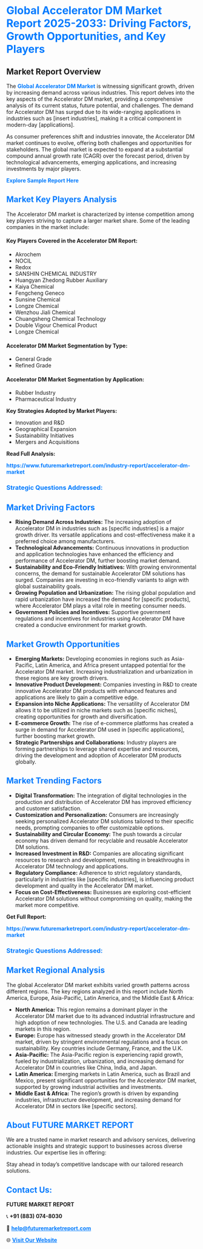 <h1 style="color: #007BFF;">Global Accelerator DM Market Report 2025-2033: Driving Factors, Growth Opportunities, and Key Players</h1>

<section id="overview">
<h2>Market Report Overview</h2>
<p>The <a href="https://www.futuremarketreport.com/industry-report/accelerator-dm-market" style="color: #007BFF; text-decoration: none;"><strong>Global Accelerator DM Market</strong></a> is witnessing significant growth, driven by increasing demand across various industries. This report delves into the key aspects of the Accelerator DM market, providing a comprehensive analysis of its current status, future potential, and challenges. The demand for Accelerator DM has surged due to its wide-ranging applications in industries such as [insert industries], making it a critical component in modern-day [applications].</p>
<p>As consumer preferences shift and industries innovate, the Accelerator DM market continues to evolve, offering both challenges and opportunities for stakeholders. The global market is expected to expand at a substantial compound annual growth rate (CAGR) over the forecast period, driven by technological advancements, emerging applications, and increasing investments by major players.</p>
</section>

<section id="overview">
<p><a href="https://www.futuremarketreport.com/request-sample/reportId=46771" style="color: #007BFF; text-decoration: none;"><strong>Explore Sample Report Here</strong></a></p>
</section>

<section id="key-players">
<h2 style="color: #007BFF;">Market Key Players Analysis</h2>
<p>The Accelerator DM market is characterized by intense competition among key players striving to capture a larger market share. Some of the leading companies in the market include:</p>
<h4>Key Players Covered in the Accelerator DM Report:</h4>
<ul><li>Akrochem</li><li>NOCIL</li><li>Redox</li><li>SANSHIN CHEMICAL INDUSTRY</li><li>Huangyan Zhedong Rubber Auxiliary</li><li>Kaiya Chemical</li><li>Fengcheng Geneco</li><li>Sunsine Chemical</li><li>Longze Chemical</li><li>Wenzhou Jiali Chemical</li><li>Chuangsheng Chemical Technology</li><li>Double Vigour Chemical Product</li><li>Longze Chemical</li></ul>
<h4>Accelerator DM Market Segmentation by Type:</h4>
<ul><li>General Grade</li><li>Refined Grade</li></ul>

<h4>Accelerator DM Market Segmentation by Application:</h4>
<ul><li>Rubber Industry</li><li>Pharmaceutical Industry</li></ul>
<p><strong>Key Strategies Adopted by Market Players:</strong></p>
<ul>
<li>Innovation and R&D</li>
<li>Geographical Expansion</li>
<li>Sustainability Initiatives</li>
<li>Mergers and Acquisitions</li>
</ul>
</section>

<section>
<p><strong>Read Full Analysis: </strong></p><a href="https://www.futuremarketreport.com/industry-report/accelerator-dm-market" style="color: #007BFF; text-decoration: none;"><strong>https://www.futuremarketreport.com/industry-report/accelerator-dm-market</strong></a>
<h3 style="color: #007BFF;">Strategic Questions Addressed:</h3>
</section>

<section id="driving-factors">
<h2 style="color: #007BFF;">Market Driving Factors</h2>
<ul>
<li><strong>Rising Demand Across Industries:</strong> The increasing adoption of Accelerator DM in industries such as [specific industries] is a major growth driver. Its versatile applications and cost-effectiveness make it a preferred choice among manufacturers.</li>
<li><strong>Technological Advancements:</strong> Continuous innovations in production and application technologies have enhanced the efficiency and performance of Accelerator DM, further boosting market demand.</li>
<li><strong>Sustainability and Eco-Friendly Initiatives:</strong> With growing environmental concerns, the demand for sustainable Accelerator DM solutions has surged. Companies are investing in eco-friendly variants to align with global sustainability goals.</li>
<li><strong>Growing Population and Urbanization:</strong> The rising global population and rapid urbanization have increased the demand for [specific products], where Accelerator DM plays a vital role in meeting consumer needs.</li>
<li><strong>Government Policies and Incentives:</strong> Supportive government regulations and incentives for industries using Accelerator DM have created a conducive environment for market growth.</li>
</ul>
</section>

<section id="growth-opportunities">
<h2 style="color: #007BFF;">Market Growth Opportunities</h2>
<ul>
<li><strong>Emerging Markets:</strong> Developing economies in regions such as Asia-Pacific, Latin America, and Africa present untapped potential for the Accelerator DM market. Increasing industrialization and urbanization in these regions are key growth drivers.</li>
<li><strong>Innovative Product Development:</strong> Companies investing in R&D to create innovative Accelerator DM products with enhanced features and applications are likely to gain a competitive edge.</li>
<li><strong>Expansion into Niche Applications:</strong> The versatility of Accelerator DM allows it to be utilized in niche markets such as [specific niches], creating opportunities for growth and diversification.</li>
<li><strong>E-commerce Growth:</strong> The rise of e-commerce platforms has created a surge in demand for Accelerator DM used in [specific applications], further boosting market growth.</li>
<li><strong>Strategic Partnerships and Collaborations:</strong> Industry players are forming partnerships to leverage shared expertise and resources, driving the development and adoption of Accelerator DM products globally.</li>
</ul>
</section>

<section id="trending-factors">
<h2 style="color: #007BFF;">Market Trending Factors</h2>
<ul>
<li><strong>Digital Transformation:</strong> The integration of digital technologies in the production and distribution of Accelerator DM has improved efficiency and customer satisfaction.</li>
<li><strong>Customization and Personalization:</strong> Consumers are increasingly seeking personalized Accelerator DM solutions tailored to their specific needs, prompting companies to offer customizable options.</li>
<li><strong>Sustainability and Circular Economy:</strong> The push towards a circular economy has driven demand for recyclable and reusable Accelerator DM solutions.</li>
<li><strong>Increased Investment in R&D:</strong> Companies are allocating significant resources to research and development, resulting in breakthroughs in Accelerator DM technology and applications.</li>
<li><strong>Regulatory Compliance:</strong> Adherence to strict regulatory standards, particularly in industries like [specific industries], is influencing product development and quality in the Accelerator DM market.</li>
<li><strong>Focus on Cost-Effectiveness:</strong> Businesses are exploring cost-efficient Accelerator DM solutions without compromising on quality, making the market more competitive.</li>
</ul>
</section>

<section>
<p><strong>Get Full Report: </strong></p><a href="https://www.futuremarketreport.com/industry-report/accelerator-dm-market" style="color: #007BFF; text-decoration: none;"><strong>https://www.futuremarketreport.com/industry-report/accelerator-dm-market</strong></a>
<h3 style="color: #007BFF;">Strategic Questions Addressed:</h3>
</section>


<section id="regional-analysis">
<h2 style="color: #007BFF;">Market Regional Analysis</h2>
<p>The global Accelerator DM market exhibits varied growth patterns across different regions. The key regions analyzed in this report include North America, Europe, Asia-Pacific, Latin America, and the Middle East & Africa:</p>
<ul>
<li><strong>North America:</strong> This region remains a dominant player in the Accelerator DM market due to its advanced industrial infrastructure and high adoption of new technologies. The U.S. and Canada are leading markets in this region.</li>
<li><strong>Europe:</strong> Europe has witnessed steady growth in the Accelerator DM market, driven by stringent environmental regulations and a focus on sustainability. Key countries include Germany, France, and the U.K.</li>
<li><strong>Asia-Pacific:</strong> The Asia-Pacific region is experiencing rapid growth, fueled by industrialization, urbanization, and increasing demand for Accelerator DM in countries like China, India, and Japan.</li>
<li><strong>Latin America:</strong> Emerging markets in Latin America, such as Brazil and Mexico, present significant opportunities for the Accelerator DM market, supported by growing industrial activities and investments.</li>
<li><strong>Middle East & Africa:</strong> The region’s growth is driven by expanding industries, infrastructure development, and increasing demand for Accelerator DM in sectors like [specific sectors].</li>
</ul>
</section>

<footer>
<h2 style="color: #007BFF;">About FUTURE MARKET REPORT</h2>
<p>We are a trusted name in market research and advisory services, delivering actionable insights and strategic support to businesses across diverse industries. Our expertise lies in offering:</p>

<p>Stay ahead in today’s competitive landscape with our tailored research solutions.</p>

<h2 style="color: #007BFF;">Contact Us:</h2>
<p><strong>FUTURE MARKET REPORT</strong></p>
<p>📞 <strong>+91 (883) 074-8030</strong></p>
<p>📧 <strong><a href="mailto:help@futuremarketreport.com" style="color: #007BFF;">help@futuremarketreport.com</a></strong></p>
<p>🌐 <strong><a href="https://www.futuremarketreport.com/" style="color: #007BFF;">Visit Our Website</a></strong></p>
</footer>